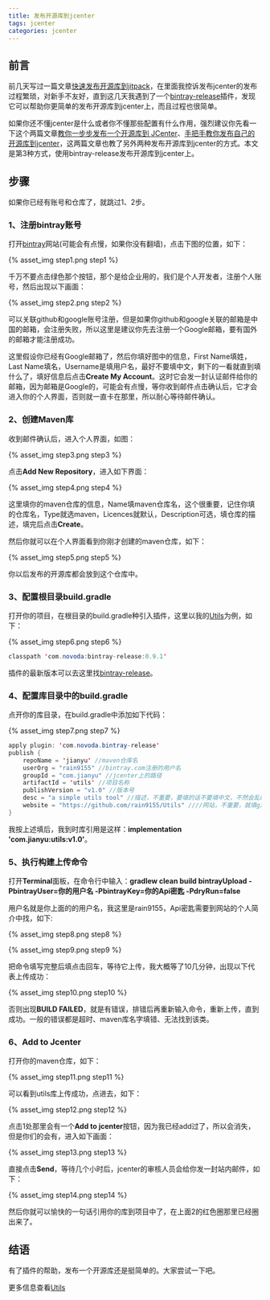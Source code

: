```yaml
---
title: 发布开源库到jcenter
tags: jcenter
categories: jcenter
---
```


## 前言

前几天写过一篇文章[快速发布开源库到jitpack](https://blog.csdn.net/Rain_9155/article/details/90516026)，在里面我控诉发布jcenter的发布过程繁琐，对新手不友好，直到这几天我遇到了一个[bintray-release](https://github.com/novoda/bintray-release)插件，发现它可以帮助你更简单的发布开源库到jcenter上，而且过程也很简单。

如果你还不懂jcenter是什么或者你不懂那些配置有什么作用，强烈建议你先看一下这个两篇文章[教你一步步发布一个开源库到 JCenter](https://juejin.im/post/5aef06e56fb9a07aae151406)、[手把手教你发布自己的开源库到jcenter](https://www.jianshu.com/p/cfc9669b732b)，这两篇文章也教了另外两种发布开源库到jcenter的方式。本文是第3种方式，使用bintray-release发布开源库到jcenter上。

## 步骤

如果你已经有账号和仓库了，就跳过1、2步。

### 1、注册bintray账号

打开[bintray](https://bintray.com/)网站(可能会有点慢，如果你没有翻墙)，点击下图的位置，如下：

{% asset_img step1.png step1 %}

千万不要点击绿色那个按钮，那个是给企业用的，我们是个人开发者，注册个人账号，然后出现以下画面：

{% asset_img step2.png step2 %}

可以关联github和google账号注册，但是如果你github和google关联的邮箱是中国的邮箱，会注册失败，所以这里是建议你先去注册一个Google邮箱，要有国外的邮箱才能注册成功。

这里假设你已经有Google邮箱了，然后你填好图中的信息，First Name填姓，Last Name填名，Username是填用户名，最好不要填中文，剩下的一看就直到填什么了，填好信息后点击**Create My Account**。这时它会发一封认证邮件给你的邮箱，因为邮箱是Google的，可能会有点慢，等你收到邮件点击确认后，它才会进入你的个人界面，否则就一直卡在那里，所以耐心等待邮件确认。

### 2、创建Maven库

收到邮件确认后，进入个人界面，如图：

{% asset_img step3.png step3 %}

点击**Add New Repository**，进入如下界面：

{% asset_img step4.png step4 %}

这里填你的maven仓库的信息，Name填maven仓库名，这个很重要，记住你填的仓库名，Type就选maven，Licences就默认，Description可选，填仓库的描述，填完后点击**Create**。

然后你就可以在个人界面看到你刚才创建的maven仓库，如下：

{% asset_img step5.png step5 %}

你以后发布的开源库都会放到这个仓库中。

### 3、配置根目录build.gradle

打开你的项目，在根目录的build.gradle种引入插件，这里以我的[Utils](https://github.com/rain9155/Utils)为例，如下：

{% asset_img step6.png step6 %}

```java
classpath 'com.novoda:bintray-release:0.9.1'
```

插件的最新版本可以去这里找[bintray-release](https://github.com/novoda/bintray-release/releases)。

### 4、配置库目录中的build.gradle

点开你的库目录，在build.gradle中添加如下代码：

{% asset_img step7.png step7 %}

```java
apply plugin: 'com.novoda.bintray-release'
publish {
    repoName = 'jianyu' //maven仓库名
    userOrg = "rain9155" //bintray.com注册的用户名
    groupId = "com.jianyu" //jcenter上的路径
    artifactId = 'utils' //项目名称
    publishVersion = "v1.0" //版本号
    desc = "a simple utils tool" //描述，不重要，要填的话不要填中文，不然会乱码
    website = "https://github.com/rain9155/Utils" ////网站，不重要，就填github上的地址就行了
}
```

我按上述填后，我到时库引用是这样：**implementation 'com.jianyu:utils:v1.0'**。

### 5、执行构建上传命令

打开**Terminal**面板，在命令行中输入：**gradlew clean build bintrayUpload -PbintrayUser=你的用户名 -PbintrayKey=你的Api密匙 -PdryRun=false**

用户名就是你上面的的用户名，我这里是rain9155，Api密匙需要到网站的个人简介中找，如下:

{% asset_img step8.png step8 %}

{% asset_img step9.png step9 %}

把命令填写完整后填点击回车，等待它上传，我大概等了10几分钟，出现以下代表上传成功：

{% asset_img step10.png step10 %}

否则出现**BUILD FAILED**，就是有错误，排错后再重新输入命令，重新上传，直到成功。一般的错误都是超时、maven库名字填错、无法找到该类。

### 6、Add to Jcenter

打开你的maven仓库，如下：

{% asset_img step11.png step11 %}

可以看到utils库上传成功，点进去，如下：

{% asset_img step12.png step12 %}

点击1处那里会有一个**Add to jcenter**按钮，因为我已经add过了，所以会消失，但是你们的会有，进入如下画面：

{% asset_img step13.png step13 %}

直接点击**Send**，等待几个小时后，jcenter的审核人员会给你发一封站内邮件，如下：

{% asset_img step14.png step14 %}

然后你就可以愉快的一句话引用你的库到项目中了，在上面2的红色圈那里已经圈出来了。

## 结语

有了插件的帮助，发布一个开源库还是挺简单的。大家尝试一下吧。

更多信息查看[Utils](https://github.com/rain9155/Utils)